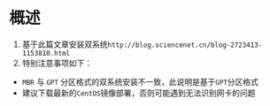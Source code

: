 # 概述
1. 基于此篇文章安装双系统`http://blog.sciencenet.cn/blog-2723413-1153810.html`
2. 特别注意事项如下：
  * `MBR` 与 `GPT` 分区格式的双系统安装不一致，此说明是基于`GPT`分区格式
  * 建议下载最新的`CentOS`镜像部署，否则可能遇到无法识别网卡的问题
